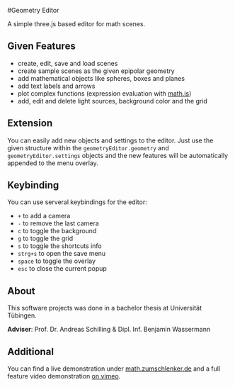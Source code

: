 #Geometry Editor

A simple three.js based editor for math scenes.

## Given Features
- create, edit, save and load scenes
- create sample scenes as the given epipolar geometry
- add mathematical objects like spheres, boxes and planes
- add text labels and arrows
- plot complex functions (expression evaluation with [math.js](http://mathjs.org/))
- add, edit and delete light sources, background color and the grid

## Extension
You can easily add new objects and settings to the editor. Just use the given structure within the `geometryEditor.geometry` and `geometryEditor.settings` objects and the new features will be automatically appended to the menu overlay.

## Keybinding
You can use serveral keybindings for the editor:
- `+` to add a camera
- `-` to remove the last camera
- `c` to toggle the background
- `g` to toggle the grid
- `s` to toggle the shortcuts info
- `strg+s` to open the save menu 
- `space` to toggle the overlay
- `esc` to close the current popup


## About
This software projects was done in a bachelor thesis at Universität Tübingen.

**Adviser**:
Prof. Dr. Andreas Schilling & Dipl. Inf. Benjamin Wassermann

## Additional
You can find a live demonstration under [math.zumschlenker.de](http://math.zumschlenker.de/) and a full feature video demonstration [on vimeo](https://vimeo.com/107849896).